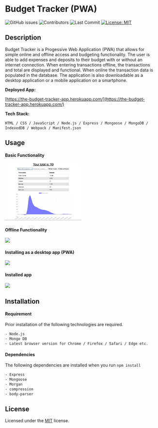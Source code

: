 # Budget Tracker (PWA)

![GitHub issues](https://img.shields.io/github/issues-raw/Lagbana/budget-tracker) ![Contributors](https://img.shields.io/github/contributors/Lagbana/budget-tracker) ![Last Commit](https://img.shields.io/github/last-commit/Lagbana/budget-tracker) [![License: MIT](https://img.shields.io/badge/License-MIT-yellow.svg)](https://opensource.org/licenses/MIT)

## Description

Budget Tracker is a Progessive Web Application (PWA) that allows for simple online and offline access and budgeting functionality. The user is able to add expenses and deposits to their budget with or without an internet connection. When entering transactions offline, the transactions and total are displayed and functional. When online the transaction data is populated in the database. The application is also downloadable as a desktop application or a mobile application on a smartphone.

**Deployed App:** 

[https://the-budget-tracker-app.herokuapp.com/](https://the-budget-tracker-app.herokuapp.com/)

**Tech Stack:** 

    HTML / CSS / JavaScript / Node.js / Express / Mongoose / MongoDB / IndexedDB / Webpack / Manifest.json 

## Usage

#### Basic Functionality

<img src="./resources/PWA-1.gif" width="50%">

#### Offline Functionality

<img src="./resources/PWA-2.gif" width="50%">

#### Installing as a desktop app (PWA)

<img src="./resources/PWA-3.gif" width="50%">

#### Installed app

<img src="./resources/PWA-4.gif" width="50%">


## Installation

#### Requirement
Prior installation of the following technologies are required.

    - Node.js
    - Mongo DB
    - Latest browser version for Chrome / Firefox / Safari / Edge etc.

#### Dependencies
The following dependencies are installed when you run `npm install`

    - Express
    - Mongoose
    - Morgan
    - compression
    - body-parser

## License

Licensed under the [MIT](https://choosealicense.com/licenses/mit/) license.